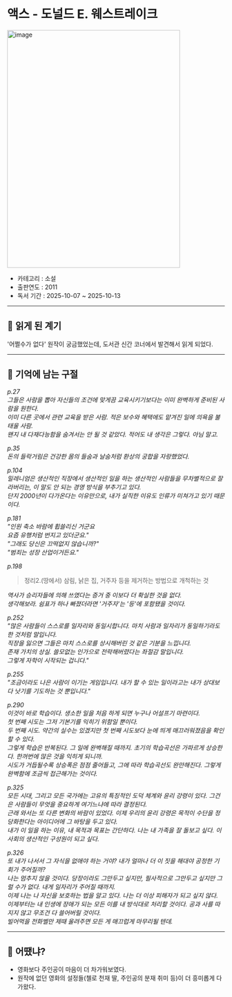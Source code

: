 액스 - 도널드 E. 웨스트레이크
===============
<img width="400" height="550" alt="image" src="https://an2-img.amz.wtchn.net/image/v2/XFpuT1amvV-swz64QDGiHw.webp?jwt=ZXlKaGJHY2lPaUpJVXpJMU5pSjkuZXlKdmNIUnpJanBiSW1SZk5Ea3dlRGN3TUhFNE1DSmRMQ0p3SWpvaUwzWXlMM04wYjNKbEwySnZiMnN2TkRVeE1UQTFOVEUzTnprNE1UQXpPQ0o5Llh3UjM2ZnBDei1zY2JfUUM0YWtqWmFWNHhGbkJPWUhFeE5LV1l5RDdQTTQ=" />

* 카테고리 : 소설
* 출판연도 : 2011
* 독서 기간 : 2025-10-07 ~ 2025-10-13

* * * 
## 🌟 읽게 된 계기
'어쩔수가 없다' 원작이 궁금했었는데, 도서관 신간 코너에서 발견해서 읽게 되었다.

* * *
## 🌟 기억에 남는 구절

*p.27* <br/>
*그들은 사람을 뽑아 자신들의 조건에 맞게끔 교육시키기보다는 이미 완벽하게 준비된 사람을 원한다.*<br/>
*이미 다른 곳에서 관련 교육을 받은 사람. 적은 보수와 혜택에도 맡겨진 일에 의욕을 불태울 사람.*<br/>
*왠지 내 다재다능함을 숨겨서는 안 될 것 같았다. 적어도 내 생각은 그렇다. 아님 말고.*

*p.35* <br/>
*돈의 들락거림은 건강한 몸의 들숨과 날숨처럼 환상의 궁합을 자랑했었다.*

*p.104* <br/>
*밀레니엄은 생산적인 직장에서 생산적인 일을 하는 생산적인 사람들을 무차별적으로 잘라버리는, 이 말도 안 되는 경영 방식을 부추기고 있다.*<br/>
*단지 2000년이 다가온다는 이유만으로, 내가 실직한 이유도 인류가 미쳐가고 있기 때문이다.*

*p.181* <br/>
*"인원 축소 바람에 휩쓸리신 거군요*<br/>
*요즘 유행처럼 번지고 있더군요."*<br/>
*"그래도 당신은 끄떡없지 않습니까?"*<br/>
*"범죄는 성장 산업이거든요."*

*p.198* <br/>
> 정리2.(땅에서) 삼림, 낡은 집, 거주자 등을 제거하는 방법으로 개척하는 것

*역사가 승리자들에 의해 쓰였다는 증거 중 이보다 더 확실한 것을 없다.*<br/>
*생각해보라. 쉼표가 하나 빠졌더라면 '거주자'는 '등'에 포함됐을 것이다.*

*p.252* <br/>
*"많은 사람들이 스스로를 일자리와 동일시합니다. 마치 사람과 일자리가 동일하기라도 한 것처럼 말입니다.*<br/>
*직장을 잃으면 그들은 마치 스스로를 상시해버린 것 같은 기분을 느낍니다.*<br/>
*존재 가치의 상실. 쓸모없는 인가으로 전락해버렸다는 좌절감 말입니다.*<br/>
*그렇게 자학이 시작되는 겁니다."*

*p.255* <br/>
*"조금이라도 나은 사람이 이기는 게임입니다. 내가 할 수 있는 일이라고는 내가 상대보다 낫기를 기도하는 것 뿐입니다."*

*p.290* <br/>
*이것이 바로 학습이다. 생소한 일을 처음 하게 되면 누구나 어설프기 마련이다.*<br/>
*첫 번째 시도는 그저 기본기를 익히기 위함일 뿐이다.* <br/>
*두 번째 시도. 약간의 실수는 있겠지만 첫 번째 시도보다 눈에 띄게 매끄러워졌음을 확인할 수 있다.*<br/>
*그렇게 학습은 반복된다. 그 일에 완벽해질 때까지. 초기의 학습곡선은 가파르게 상승한다. 한꺼번에 많은 것을 익히게 되니까.*<br/>
*시도가 거듭될수록 상승폭은 점점 줄어들고, 그에 따라 학습곡선도 완만해진다. 그렇게 완벽함에 조금씩 접근해가는 것이다.*

*p.325* <br/>
*모든 시대, 그리고 모든 국가에는 고유의 특징적인 도덕 체계와 윤리 강령이 있다. 그건은 사람들이 무엇을 중요하게 여기느냐에 따라 결정된다.*<br/>
*근래 와서는 또 다른 변화의 바람이 있었다. 이제 우리의 윤리 강령은 목적이 수단을 정당화한다는 아이디어에 그 바탕을 두고 있다.*<br/>
*내가 이 일을 하는 이유, 내 목적과 목표는 간단하다. 나는 내 가족을 잘 돌보고 싶다. 이 사회의 생산적인 구성원이 되고 싶다.*

*p.326* <br/>
*또 내가 나서서 그 자식을 없애야 하는 거야? 내가 얼마나 더 이 짓을 해대야 공정한 기회가 주어질까?*<br/>
*나는 멈추지 않을 것이다. 당장이라도 그만두고 싶지만, 필사적으로 그만두고 싶지만 그럴 수가 없다. 내게 일자리가 주어질 때까지.*<br/>
*이제 나는 나 자신을 보호하는 법을 알고 있다. 나는 더 이상 피해자가 되고 싶지 않다.* <br/>
*이제부터는 내 인생에 장애가 되는 모든 이를 내 방식대로 처리할 것이다. 공과 사를 따지지 않고 무조건 다 쓸어버릴 것이다.*<br/>
*빌어먹을 전화벨만 제때 울려주면 모든 게 매끄럽게 마무리될 텐데.*

* * *
## 🌟 어땠냐?
* 영화보다 주인공이 마음이 더 차가워보였다.
* 원작에 없던 영화의 설정들(첼로 천재 딸, 주인공의 분재 취미 등)이 더 흥미롭게 다가왔다.
